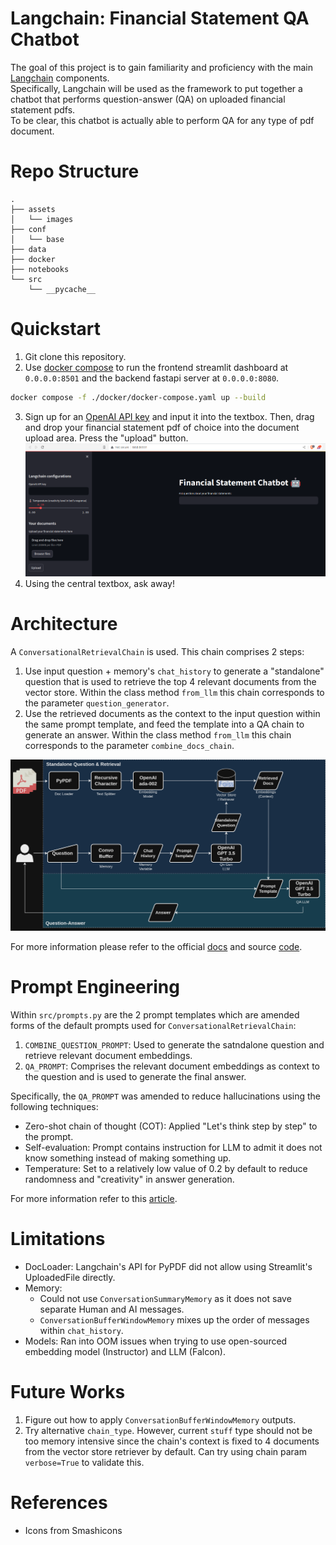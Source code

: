 # Langchain: Financial Statement QA Chatbot
The goal of this project is to gain familiarity and proficiency with the main [Langchain](https://python.langchain.com/docs/get_started/introduction.html) components.  
Specifically, Langchain will be used as the framework to put together a chatbot that performs question-answer (QA) on uploaded financial statement pdfs.  
To be clear, this chatbot is actually able to perform QA for any type of pdf document.
  
# Repo Structure
```
.
├── assets
│   └── images
├── conf
│   └── base
├── data
├── docker
├── notebooks
└── src
    └── __pycache__
```
  
# Quickstart
1. Git clone this repository.
2. Use [docker compose](https://docs.docker.com/compose/gettingstarted/) to run the frontend streamlit dashboard at `0.0.0.0:8501` and the backend fastapi server at ``0.0.0.0:8080``.
```bash
docker compose -f ./docker/docker-compose.yaml up --build
```
3. Sign up for an [OpenAI API key](https://openai.com/) and input it into the textbox. Then, drag and drop your financial statement pdf of choice into the document upload area. Press the "upload" button.
![streamlit screenshot](./assets/images/streamlit_screenshot.png)
4. Using the central textbox, ask away!

# Architecture
A `ConversationalRetrievalChain` is used. This chain comprises 2 steps:
1. Use input question + memory's `chat_history` to generate a "standalone" question that is used to retrieve the top 4 relevant documents from the vector store. Within the class method `from_llm` this chain corresponds to the parameter `question_generator`.
2. Use the retrieved documents as the context to the input question within the same prompt template, and feed the template into a QA chain to generate an answer. Within the class method `from_llm` this chain corresponds to the parameter `combine_docs_chain`.
  
![fin statement qa bot architecture](./assets/images/architecture.png)
  
For more information please refer to the official [docs](https://python.langchain.com/docs/modules/chains/popular/chat_vector_db) and source [code](https://github.com/hwchase17/langchain/blob/master/langchain/chains/conversational_retrieval/base.py).
# Prompt Engineering
Within `src/prompts.py` are the 2 prompt templates which are amended forms of the default prompts used for `ConversationalRetrievalChain`:
1. `COMBINE_QUESTION_PROMPT`: Used to generate the satndalone question and retrieve relevant document embeddings.
2. `QA_PROMPT`: Comprises the relevant document embeddings as context to the question and is used to generate the final answer.
  
Specifically, the `QA_PROMPT` was amended to reduce hallucinations using the following techniques:
* Zero-shot chain of thought (COT): Applied "Let's think step by step" to the prompt.
* Self-evaluation: Prompt contains instruction for LLM to admit it does not know something instead of making something up.
* Temperature: Set to a relatively low value of 0.2 by default to reduce randomness and "creativity" in answer generation.

For more information refer to this [article](https://newsletter.victordibia.com/p/practical-steps-to-reduce-hallucination).
  
# Limitations
* DocLoader: Langchain's API for PyPDF did not allow using Streamlit's UploadedFile directly.
* Memory: 
  * Could not use `ConversationSummaryMemory` as it does not save separate Human and AI messages.
  * `ConversationBufferWindowMemory` mixes up the order of messages within `chat_history`.
* Models: Ran into OOM issues when trying to use open-sourced embedding model (Instructor) and LLM (Falcon).

# Future Works
1. Figure out how to apply `ConversationBufferWindowMemory` outputs.
2. Try alternative `chain_type`. However, current `stuff` type should not be too memory intensive since the chain's context is fixed to 4 documents from the vector store retriever by default. Can try using chain param `verbose=True` to validate this.

# References
* Icons from Smashicons